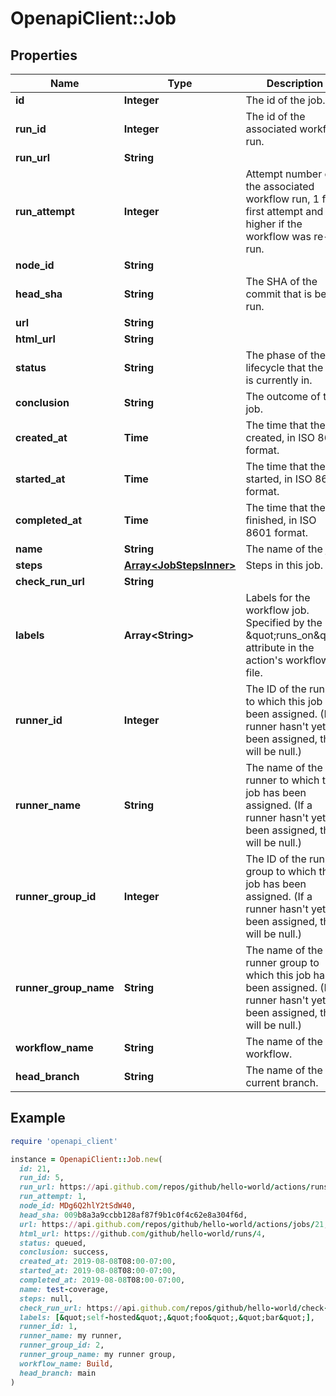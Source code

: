 # OpenapiClient::Job

## Properties

| Name | Type | Description | Notes |
| ---- | ---- | ----------- | ----- |
| **id** | **Integer** | The id of the job. |  |
| **run_id** | **Integer** | The id of the associated workflow run. |  |
| **run_url** | **String** |  |  |
| **run_attempt** | **Integer** | Attempt number of the associated workflow run, 1 for first attempt and higher if the workflow was re-run. | [optional] |
| **node_id** | **String** |  |  |
| **head_sha** | **String** | The SHA of the commit that is being run. |  |
| **url** | **String** |  |  |
| **html_url** | **String** |  |  |
| **status** | **String** | The phase of the lifecycle that the job is currently in. |  |
| **conclusion** | **String** | The outcome of the job. |  |
| **created_at** | **Time** | The time that the job created, in ISO 8601 format. |  |
| **started_at** | **Time** | The time that the job started, in ISO 8601 format. |  |
| **completed_at** | **Time** | The time that the job finished, in ISO 8601 format. |  |
| **name** | **String** | The name of the job. |  |
| **steps** | [**Array&lt;JobStepsInner&gt;**](JobStepsInner.md) | Steps in this job. | [optional] |
| **check_run_url** | **String** |  |  |
| **labels** | **Array&lt;String&gt;** | Labels for the workflow job. Specified by the \&quot;runs_on\&quot; attribute in the action&#39;s workflow file. |  |
| **runner_id** | **Integer** | The ID of the runner to which this job has been assigned. (If a runner hasn&#39;t yet been assigned, this will be null.) |  |
| **runner_name** | **String** | The name of the runner to which this job has been assigned. (If a runner hasn&#39;t yet been assigned, this will be null.) |  |
| **runner_group_id** | **Integer** | The ID of the runner group to which this job has been assigned. (If a runner hasn&#39;t yet been assigned, this will be null.) |  |
| **runner_group_name** | **String** | The name of the runner group to which this job has been assigned. (If a runner hasn&#39;t yet been assigned, this will be null.) |  |
| **workflow_name** | **String** | The name of the workflow. |  |
| **head_branch** | **String** | The name of the current branch. |  |

## Example

```ruby
require 'openapi_client'

instance = OpenapiClient::Job.new(
  id: 21,
  run_id: 5,
  run_url: https://api.github.com/repos/github/hello-world/actions/runs/5,
  run_attempt: 1,
  node_id: MDg6Q2hlY2tSdW40,
  head_sha: 009b8a3a9ccbb128af87f9b1c0f4c62e8a304f6d,
  url: https://api.github.com/repos/github/hello-world/actions/jobs/21,
  html_url: https://github.com/github/hello-world/runs/4,
  status: queued,
  conclusion: success,
  created_at: 2019-08-08T08:00-07:00,
  started_at: 2019-08-08T08:00-07:00,
  completed_at: 2019-08-08T08:00-07:00,
  name: test-coverage,
  steps: null,
  check_run_url: https://api.github.com/repos/github/hello-world/check-runs/4,
  labels: [&quot;self-hosted&quot;,&quot;foo&quot;,&quot;bar&quot;],
  runner_id: 1,
  runner_name: my runner,
  runner_group_id: 2,
  runner_group_name: my runner group,
  workflow_name: Build,
  head_branch: main
)
```

